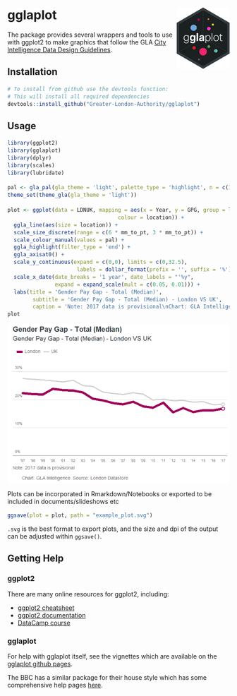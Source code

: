 
gglaplot <img src="man/figures/logo.png" align="right" alt="" width="120" />
============================================================================

The package provides several wrappers and tools to use with ggplot2 to make graphics that follow the GLA [City Intelligence Data Design Guidelines](https://data.london.gov.uk/blog/city-intelligence-data-design-guidelines/).

Installation
------------

``` r
# To install from github use the devtools function:
# This will install all required dependencies
devtools::install_github("Greater-London-Authority/gglaplot")
```

Usage
-----

``` r
library(ggplot2)
library(gglaplot)
library(dplyr)
library(scales)
library(lubridate)

pal <- gla_pal(gla_theme = 'light', palette_type = 'highlight', n = c(1,1))
theme_set(theme_gla(gla_theme = 'light'))

plot <- ggplot(data = LDNUK, mapping = aes(x = Year, y = GPG, group = location, 
                                   colour = location)) +
  ggla_line(aes(size = location)) +
  scale_size_discrete(range = c(6 * mm_to_pt, 3 * mm_to_pt)) +
  scale_colour_manual(values = pal) +
  ggla_highlight(filter_type = 'end') +
  ggla_axisat0() +
  scale_y_continuous(expand = c(0,0), limits = c(0,32.5), 
                      labels = dollar_format(prefix = '', suffix = '%')) +
  scale_x_date(date_breaks = '1 year', date_labels = "'%y",
               expand = expand_scale(mult = c(0.05, 0.01))) +
  labs(title = 'Gender Pay Gap - Total (Median)',
        subtitle = 'Gender Pay Gap - Total (Median) - London VS UK',
        caption = 'Note: 2017 data is provisional\nChart: GLA Intelligence  Source: London Datastore')
plot
```

![](man/figures/Usage-1.png)

Plots can be incorporated in Rmarkdown/Notebooks or exported to be included in documents/slideshows etc

``` r
ggsave(plot = plot, path = "example_plot.svg")
```

`.svg` is the best format to export plots, and the size and dpi of the output can be adjusted within `ggsave()`.

Getting Help
------------

### ggplot2

There are many online resources for ggplot2, including:

-   [ggplot2 cheatsheet](https://ggplot2.tidyverse.org/)
-   [ggplot2 documentation](https://ggplot2.tidyverse.org/reference/)
-   [DataCamp course](https://www.datacamp.com/courses/data-visualization-with-ggplot2-1)

### gglaplot

For help with gglaplot itself, see the vignettes which are available on the [gglaplot github pages](https://greater-london-authority.github.io/gglaplot/).

The BBC has a similar package for their house style which has some comprehensive help pages [here](https://bbc.github.io/rcookbook/).
